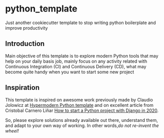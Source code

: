 # python_template
Just another cookiecutter template to stop writing python boilerplate and improve productivity

## Introduction
Main objective of this template is to explore modern Python tools that may help on your daily basis job, mainly focus on
any activity related with Continuous Integration (CI) and Continuous Delivery (CD), what may become quite handy when you
want to start some new project

## Inspiration
This template is inspired on awesome work previously made by Claudio Jolowicz at [Hypermodern Python template](https://github.com/cjolowicz/cookiecutter-hypermodern-python)
and on excellent article from Cristobal Carnero Liñar [How to start a Python project with Django in 2020](https://medium.com/@cristobalcl/how-to-start-a-python-project-with-django-in-2020-803122721b23).

So, please explore solutions already available out there, understand them, and adapt to your own way of working. In
other words,*do not re-invent the wheel!*
